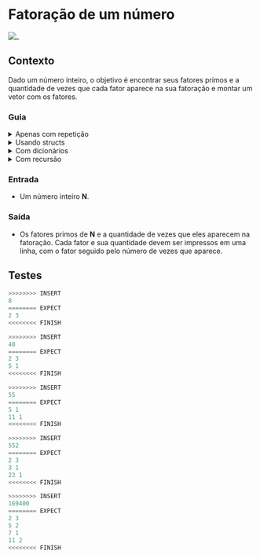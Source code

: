 # Fatoração de um número

![_](cover.jpg)

## Contexto

Dado um número inteiro, o objetivo é encontrar seus fatores primos e a quantidade de vezes que cada fator aparece na sua fatoração e montar um vetor com os fatores.

### Guia

<details> <summary>Apenas com repetição</summary>

Você pode seguir o seguinte algoritmo:

```go
fator = 2
contagem = 0
enquanto valor != 1
    se for possível dividir por fator
        divida e incremente a contagem
    se não
        incremente o fator
        zere a contagem
        imprima se tiver contado algo
        
imprima se ainda houver contagem
```

</details>
<details> <summary>Usando structs</summary>

Crie uma struct para armazenar o fator e a quantidade de vezes que ele aparece e uma função para retornar a lista de fatores.

```go
type Fator struct {
    num int
    qtd int
}

def calc_fatores(num int) []Fator {
    ...
}
```

</details>

<details> <summary>Com dicionários</summary>

Crie uma função que retorna um mapa onde a chave é o fator primo e o valor é a quantidade de vezes que ele aparece.

```go
def calc_fatores(num int) map[int]int {
    ...
}
```

</details>
<details> <summary>Com recursão</summary>

Crie uma função recursiva que recebe o número e use recursão para ir decompondo esse número e alimentando um mapa para armazenar os fatores e suas quantidades.

```go
def calc_fatores(num int, resp map[int]int) {
    ...
}
```

</details>

### Entrada

- Um número inteiro **N**.

### Saída

- Os fatores primos de **N** e a quantidade de vezes que eles aparecem na fatoração. Cada fator e sua quantidade devem ser impressos em uma linha, com o fator seguido pelo número de vezes que aparece.

## Testes

``` py
>>>>>>>> INSERT
8
======== EXPECT
2 3
<<<<<<<< FINISH
```

```py
>>>>>>>> INSERT
40
======== EXPECT
2 3
5 1
<<<<<<<< FINISH
```

```py
>>>>>>>> INSERT
55
======== EXPECT
5 1
11 1
<<<<<<<< FINISH
```

```py
>>>>>>>> INSERT
552
======== EXPECT
2 3
3 1
23 1
<<<<<<<< FINISH
```

```py
>>>>>>>> INSERT
169400
======== EXPECT
2 3
5 2
7 1
11 2
<<<<<<<< FINISH

```
